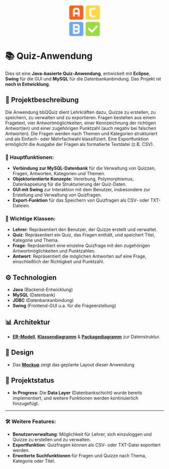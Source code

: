 <p align="center">
  <img src="/images/answer.png" width="100" alt="logo" />
</p>

# 📚 Quiz-Anwendung
Dies ist eine **Java-basierte Quiz-Anwendung**, entwickelt mit **Eclipse**, **Swing** für die GUI und **MySQL** für die Datenbankanbindung. Das Projekt ist **noch in Entwicklung**.
## 📝 Projektbeschreibung
Die Anwendung bbQQuiz dient Lehrkräften dazu, Quizze zu erstellen, zu speichern, zu verwalten und zu exportieren. Fragen bestehen aus einem Fragetext, vier Antwortmöglichkeiten, einer Kennzeichnung der richtigen Antwort(en) und einer zugehörigen Punktzahl (auch negativ bei falschen Antworten).
Die Fragen werden nach Themen und Kategorien strukturiert und als Einfach- oder Mehrfachwahl klassifiziert. Eine Exportfunktion ermöglicht die Ausgabe der Fragen als formatierte Textdatei (z.B. CSV).
### 📌 Hauptfunktionen:
- **Verbindung zur MySQL-Datenbank**  für die Verwaltung von Quizzen, Fragen, Antworten, Kategorien und Themen.
- **Objektorientierte Konzepte**: Vererbung, Polymorphismus, Datenkapselung für die Strukturierung der Quiz-Daten.
- **GUI mit Swing** zur Interaktion mit dem Benutzer, insbesondere zur Erstellung und Verwaltung von Quizfragen.
- **Export-Funktion** für das Speichern von Quizfragen als CSV- oder TXT-Dateien.
### 👥 Wichtige Klassen:
- **Lehrer**: Repräsentiert den Benutzer, der Quizze erstellt und verwaltet.
- **Quiz**: Repräsentiert ein Quiz, das Fragen enthält, und speichert Titel, Kategorie und Thema.
- **Frage**: Repräsentiert eine einzelne Quizfrage mit den zugehörigen Antwortmöglichkeiten und Punktzahlen.
- **Antwort**: Repräsentiert die möglichen Antworten auf eine Frage, einschließlich der Richtigkeit und Punktzahl.
## ⚙️ Technologien
- **Java** (Backend-Entwicklung)
- **MySQL** (Datenbank)
- **JDBC** (Datenbankanbindung)
- **Swing** (Frontend-GUI u.a. für die Frageerstellung)
## 📊 Architektur
- [**ER-Modell**](/images/mySQL_ERD.png), [**Klassendiagramm**](/images/Klassendiagramm.png) & [**Packagediagramm**](/images/PackageDiagramm.png) zur Datenstruktur.
## 📐 Design
- Das [**Mockup**](/images/Mockup.pdf) zeigt das geplante Layout dieser Anwendung
## 🚧 Projektstatus
- **In Progress**: Die **Data Layer** (Datenbankschicht) wurde bereits implementiert, und weitere Funktionen werden kontinuierlich hinzugefügt.
---
### 🛠️ Weitere Features:
- **Benutzerverwaltung**: Möglichkeit für Lehrer, sich einzuloggen und Quizze zu erstellen und zu verwalten.
- **Exportfunktion**: Quizfragen können als CSV- oder TXT-Datei exportiert werden.
- **Erweiterte Suchfunktionen** für Fragen und Quizze nach Thema, Kategorie oder Titel.
